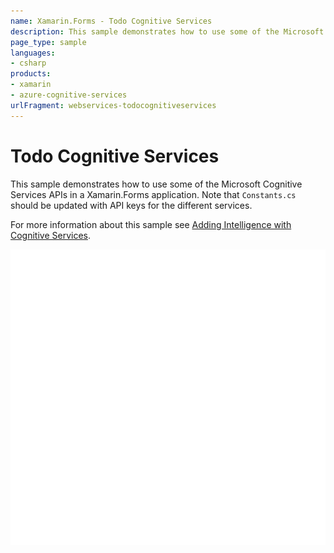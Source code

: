 ```yaml
---
name: Xamarin.Forms - Todo Cognitive Services
description: This sample demonstrates how to use some of the Microsoft Cognitive Services APIs in a Xamarin.Forms application. Note that Constants.cs should be...
page_type: sample
languages:
- csharp
products:
- xamarin
- azure-cognitive-services
urlFragment: webservices-todocognitiveservices
---
```

# Todo Cognitive Services

This sample demonstrates how to use some of the Microsoft Cognitive Services APIs in a Xamarin.Forms application. Note that `Constants.cs` should be updated with API keys for the different services.

For more information about this sample see [Adding Intelligence with Cognitive Services](https://docs.microsoft.com/xamarin/xamarin-forms/data-cloud/azure-cognitive-services/introduction).

![Todo Cognitive Services application screenshot](Screenshots/01All.png "Todo Cognitive Services application screenshot")

